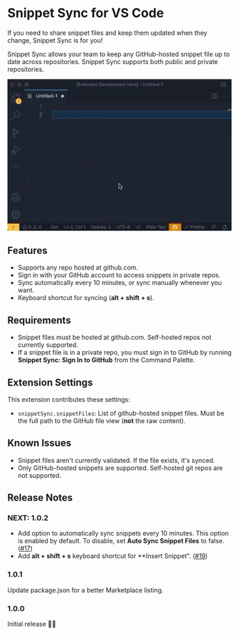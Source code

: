 # Snippet Sync for VS Code

If you need to share snippet files and keep them updated when they change,
Snippet Sync is for you!

Snippet Sync allows your team to keep any GitHub-hosted snippet file up to date
across repositories.
Snippet Sync supports both public and private repositories.

![Animation of downloading snippets](./img/demo_animate.gif)

## Features

- Supports any repo hosted at github.com.
- Sign in with your GitHub account to access snippets in private repos.
- Sync automatically every 10 minutes, or sync manually whenever you want.
- Keyboard shortcut for syncing (**alt + shift + s**).

## Requirements

- Snippet files must be hosted at github.com.
  Self-hosted repos not currently supported.
- If a snippet file is in a private repo, you must sign in to GitHub
  by running **Snippet Sync: Sign In to GitHub** from the Command Palette.

## Extension Settings

This extension contributes these settings:

- `snippetSync.snippetFiles`: List of github-hosted snippet files.
  Must be the full path to the GitHub file view
  (**not** the raw content).

## Known Issues

- Snippet files aren't currently validated.
  If the file exists, it's synced.
- Only GitHub-hosted snippets are supported.
  Self-hosted git repos are not supported.

## Release Notes

### NEXT: 1.0.2

- Add option to automatically sync snippets every 10 minutes.
  This option is enabled by default.
  To disable, set **Auto Sync Snippet Files** to false.
  ([#17](https://github.com/imnotashrimp/snippet-sync-vscode/pull/17))
- Add **alt + shift + s** keyboard shortcut for **Insert Snippet".
  ([#19](https://github.com/imnotashrimp/snippet-sync-vscode/pull/19))

### 1.0.1

Update package.json for a better Marketplace listing.

### 1.0.0

Initial release 🚀🎉
